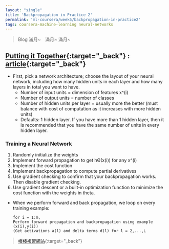 ```yaml
---
layout: "single"
title: 'Backpropagation in Practice 2'
permalink: 'ml-coursera/week5/backpropagation-in-practice2'
tags: coursera-machine-learning neural-networks
---
```


> Blog 滿月~　滿月~ 滿月~

## [Putting it Together](https://www.coursera.org/learn/machine-learning/lecture/Wh6s3/putting-it-together){:target="_back"} : [article](https://www.coursera.org/learn/machine-learning/supplement/Uskwd/putting-it-together){:target="_back"}

- First, pick a network architecture; choose the layout of your neural network, including how many hidden units in each layer and how many layers in total you want to have.
   - Number of input units = dimension of features x^(i)
   - Number of output units = number of classes
   - Number of hidden units per layer = usually more the better (must balance with cost of computation as it increases with more hidden units)
   - Defaults: 1 hidden layer. If you have more than 1 hidden layer, then it is recommended that you have the same number of units in every hidden layer.

### Training a Neural Network
   1. Randomly initialize the weights
   2. Implement forward propagation to get hΘ(x(i)) for any x^(i)
   3. Implement the cost function
   4. Implement backpropagation to compute partial derivatives
   5. Use gradient checking to confirm that your backpropagation works. Then disable gradient checking.
   6. Use gradient descent or a built-in optimization function to minimize the cost function with the weights in theta.

- When we perform forward and back propagation, we loop on every training example:

   ~~~
   for i = 1:m,
   Perform forward propagation and backpropagation using example (x(i),y(i))
   (Get activations a(l) and delta terms d(l) for l = 2,...,L
   ~~~

> [棒棒複習網站](https://www.cnblogs.com/wft1990/p/4448518.html){:target="_back"}
